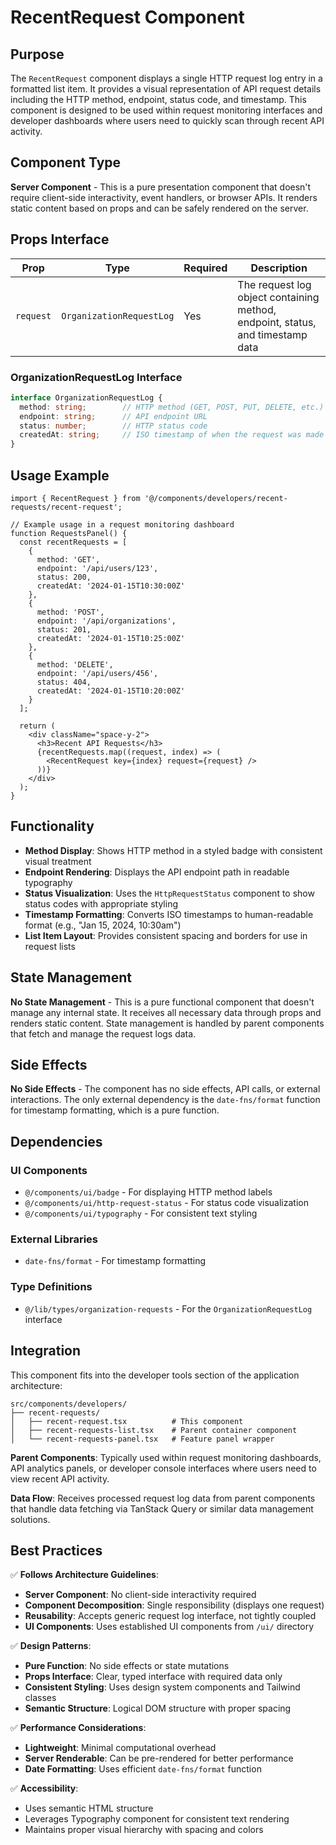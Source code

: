# RecentRequest Component

## Purpose

The `RecentRequest` component displays a single HTTP request log entry in a formatted list item. It provides a visual representation of API request details including the HTTP method, endpoint, status code, and timestamp. This component is designed to be used within request monitoring interfaces and developer dashboards where users need to quickly scan through recent API activity.

## Component Type

**Server Component** - This is a pure presentation component that doesn't require client-side interactivity, event handlers, or browser APIs. It renders static content based on props and can be safely rendered on the server.

## Props Interface

| Prop | Type | Required | Description |
|------|------|----------|-------------|
| `request` | `OrganizationRequestLog` | Yes | The request log object containing method, endpoint, status, and timestamp data |

### OrganizationRequestLog Interface
```typescript
interface OrganizationRequestLog {
  method: string;        // HTTP method (GET, POST, PUT, DELETE, etc.)
  endpoint: string;      // API endpoint URL
  status: number;        // HTTP status code
  createdAt: string;     // ISO timestamp of when the request was made
}
```

## Usage Example

```tsx
import { RecentRequest } from '@/components/developers/recent-requests/recent-request';

// Example usage in a request monitoring dashboard
function RequestsPanel() {
  const recentRequests = [
    {
      method: 'GET',
      endpoint: '/api/users/123',
      status: 200,
      createdAt: '2024-01-15T10:30:00Z'
    },
    {
      method: 'POST',
      endpoint: '/api/organizations',
      status: 201,
      createdAt: '2024-01-15T10:25:00Z'
    },
    {
      method: 'DELETE',
      endpoint: '/api/users/456',
      status: 404,
      createdAt: '2024-01-15T10:20:00Z'
    }
  ];

  return (
    <div className="space-y-2">
      <h3>Recent API Requests</h3>
      {recentRequests.map((request, index) => (
        <RecentRequest key={index} request={request} />
      ))}
    </div>
  );
}
```

## Functionality

- **Method Display**: Shows HTTP method in a styled badge with consistent visual treatment
- **Endpoint Rendering**: Displays the API endpoint path in readable typography
- **Status Visualization**: Uses the `HttpRequestStatus` component to show status codes with appropriate styling
- **Timestamp Formatting**: Converts ISO timestamps to human-readable format (e.g., "Jan 15, 2024, 10:30am")
- **List Item Layout**: Provides consistent spacing and borders for use in request lists

## State Management

**No State Management** - This is a pure functional component that doesn't manage any internal state. It receives all necessary data through props and renders static content. State management is handled by parent components that fetch and manage the request logs data.

## Side Effects

**No Side Effects** - The component has no side effects, API calls, or external interactions. The only external dependency is the `date-fns/format` function for timestamp formatting, which is a pure function.

## Dependencies

### UI Components
- `@/components/ui/badge` - For displaying HTTP method labels
- `@/components/ui/http-request-status` - For status code visualization
- `@/components/ui/typography` - For consistent text styling

### External Libraries
- `date-fns/format` - For timestamp formatting

### Type Definitions
- `@/lib/types/organization-requests` - For the `OrganizationRequestLog` interface

## Integration

This component fits into the developer tools section of the application architecture:

```
src/components/developers/
├── recent-requests/
│   ├── recent-request.tsx          # This component
│   ├── recent-requests-list.tsx    # Parent container component
│   └── recent-requests-panel.tsx   # Feature panel wrapper
```

**Parent Components**: Typically used within request monitoring dashboards, API analytics panels, or developer console interfaces where users need to view recent API activity.

**Data Flow**: Receives processed request log data from parent components that handle data fetching via TanStack Query or similar data management solutions.

## Best Practices

✅ **Follows Architecture Guidelines**:
- **Server Component**: No client-side interactivity required
- **Component Decomposition**: Single responsibility (displays one request)
- **Reusability**: Accepts generic request log interface, not tightly coupled
- **UI Components**: Uses established UI components from `/ui/` directory

✅ **Design Patterns**:
- **Pure Function**: No side effects or state mutations
- **Props Interface**: Clear, typed interface with required data only
- **Consistent Styling**: Uses design system components and Tailwind classes
- **Semantic Structure**: Logical DOM structure with proper spacing

✅ **Performance Considerations**:
- **Lightweight**: Minimal computational overhead
- **Server Renderable**: Can be pre-rendered for better performance
- **Date Formatting**: Uses efficient `date-fns/format` function

✅ **Accessibility**:
- Uses semantic HTML structure
- Leverages Typography component for consistent text rendering
- Maintains proper visual hierarchy with spacing and colors